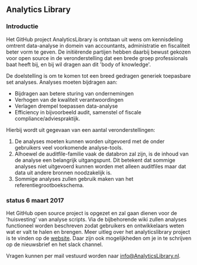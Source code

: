 ## Analytics Library
### Introductie

Het GitHub project AnalyticsLibrary is ontstaan uit wens om kennisdeling omtrent data-analyse in domein van accountants, administratie en fiscaliteit beter vorm te geven. De initiërende partijen hebben daarbij bewust gekozen voor open source in de veronderstelling dat een brede groep professionals baat heeft bij, en bij wil dragen aan dit 'body of knowledge'.

De doelstelling is om te komen tot een breed gedragen generiek toepasbare set analyses. Analyses moeten bijdragen aan:

+ Bijdragen aan betere sturing van ondernemingen
+ Verhogen van de kwaliteit verantwoordingen
+ Verlagen drempel toepassen data-analyse
+ Efficiency in bijvoorbeeld audit, samenstel of fiscale compliance/adviespraktijk.

Hierbij wordt uit gegevaan van een aantal veronderstellingen:

1. De analyses moeten kunnen worden uitgevoerd met de onder gebruikers veel voorkomende analyse-tools. 
2. Alhoewel de auditfile-familie vaak de databron zal zijn, is de inhoud van de analyse een belangrijk uitgangspunt. Dit betekent dat sommige analyses niet uitgevoerd kunnen worden met alleen auditfiles maar dat data uit andere bronnen noodzakelijk is. 
3. Sommige analyses zullen gebruik maken van het referentiegrootboekschema. 

### status 6 maart 2017

Het GitHub open source project is opgezet en zal gaan dienen voor de 'huisvesting' van analyse scripts. Via de bijbehorende wiki zullen analyses functioneel worden beschreven zodat gebruikers en ontwikkelaars weten wat er valt te halen en brengen. Meer uitleg over het analyticslibrary project is te vinden op de [website](https://www.analyticslibrary.nl). Daar zijn ook mogelijkheden om je in te schrijven op de nieuwsbrief en het slack channel.

Vragen kunnen per mail vestuurd worden naar info@AnalyticsLibrary.nl.
